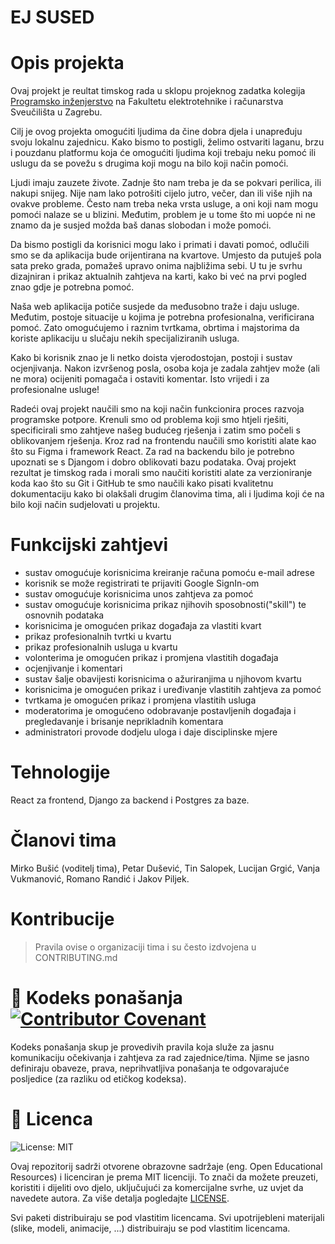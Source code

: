 # EJ SUSED
  

# Opis projekta
Ovaj projekt je reultat timskog rada u sklopu projeknog zadatka kolegija [Programsko inženjerstvo](https://www.fer.unizg.hr/predmet/proinz) na Fakultetu elektrotehnike i računarstva Sveučilišta u Zagrebu. 

Cilj je ovog projekta omogućiti ljudima da čine dobra djela i unapređuju svoju lokalnu zajednicu. Kako bismo to postigli, želimo ostvariti laganu, brzu i pouzdanu platformu koja će omogućiti ljudima koji trebaju neku pomoć ili uslugu da se povežu s drugima koji mogu na bilo koji način pomoći.

Ljudi imaju zauzete živote. Zadnje što nam treba je da se pokvari perilica, ili nakupi snijeg. Nije nam lako potrošiti cijelo jutro, večer, dan ili više njih na ovakve probleme. Često nam treba neka vrsta usluge, a oni koji nam mogu pomoći nalaze se u blizini. Međutim, problem je u tome što mi uopće ni ne znamo da je susjed možda baš danas slobodan i može pomoći.

Da bismo postigli da korisnici mogu lako i primati i davati pomoć, odlučili smo se da aplikacija bude orijentirana na kvartove. Umjesto da putuješ pola sata preko grada, pomažeš upravo onima najbližima sebi. U tu je svrhu dizajniran i prikaz aktualnih zahtjeva na karti, kako bi već na prvi pogled znao gdje je potrebna pomoć.

Naša web aplikacija potiče susjede da međusobno traže i daju usluge. Međutim, postoje situacije u kojima je potrebna profesionalna, verificirana pomoć. Zato omogućujemo i raznim tvrtkama, obrtima i majstorima da koriste aplikaciju u slučaju nekih specijaliziranih usluga.

Kako bi korisnik znao je li netko doista vjerodostojan, postoji i sustav ocjenjivanja. Nakon izvršenog posla, osoba koja je zadala zahtjev može (ali ne mora) ocijeniti pomagača i ostaviti komentar. Isto vrijedi i za profesionalne usluge!

Radeći ovaj projekt naučili smo na koji način funkcionira proces razvoja programske potpore. Krenuli smo od problema koji smo htjeli rješiti, specificirali smo zahtjeve našeg budućeg rješenja i zatim smo počeli s oblikovanjem rješenja. Kroz rad na frontendu naučili smo koristiti alate kao što su Figma i framework React. Za rad na backendu bilo je potrebno upoznati se s Djangom i dobro oblikovati bazu podataka. Ovaj projekt rezultat je timskog rada i morali smo naučiti koristiti alate za verzioniranje koda kao što su Git i GitHub te smo naučili kako pisati kvalitetnu dokumentaciju kako bi olakšali drugim članovima tima, ali i ljudima koji će na bilo koji način sudjelovati u projektu.


# Funkcijski zahtjevi
- sustav omogućuje korisnicima kreiranje računa pomoću e-mail adrese
- korisnik se može registrirati te prijaviti Google SignIn-om
- sustav omogućuje korisnicima unos zahtjeva za pomoć
- sustav omogućuje korisnicima prikaz njihovih sposobnosti("skill") te osnovnih podataka
- korisnicima je omogućen prikaz događaja za vlastiti kvart
- prikaz profesionalnih tvrtki u kvartu
- prikaz profesionalnih usluga u kvartu
- volonterima je omogućen prikaz i promjena vlastitih događaja
- ocjenjivanje i komentari
- sustav šalje obavijesti korisnicima o ažuriranjima u njihovom kvartu
- korisnicima je omogućen prikaz i uređivanje vlastitih zahtjeva za pomoć
- tvrtkama je omogućen prikaz i promjena vlastitih usluga
- moderatorima je omogućeno odobravanje postavljenih događaja i pregledavanje i brisanje neprikladnih komentara
- administratori provode dodjelu uloga i daje disciplinske mjere 

# Tehnologije
React za frontend, Django za backend i Postgres za baze.

# Članovi tima 
Mirko Bušić (voditelj tima), Petar Dušević, Tin Salopek, Lucijan Grgić, Vanja Vukmanović, Romano Randić i Jakov Piljek.
>

# Kontribucije
>Pravila ovise o organizaciji tima i su često izdvojena u CONTRIBUTING.md



# 📝 Kodeks ponašanja [![Contributor Covenant](https://img.shields.io/badge/Contributor%20Covenant-2.1-4baaaa.svg)](CODE_OF_CONDUCT.md)
Kodeks ponašanja skup je provedivih pravila koja služe za jasnu komunikaciju očekivanja i zahtjeva za rad zajednice/tima. Njime se jasno definiraju obaveze, prava, neprihvatljiva ponašanja te  odgovarajuće posljedice (za razliku od etičkog kodeksa).

# 📝 Licenca
![License: MIT](https://img.shields.io/badge/License-MIT-yellow.svg)

Ovaj repozitorij sadrži otvorene obrazovne sadržaje (eng. Open Educational Resources) i licenciran je prema MIT licenciji. To znači da možete preuzeti, koristiti i dijeliti ovo djelo, uključujući za komercijalne svrhe, uz uvjet da navedete autora. Za više detalja pogledajte [LICENSE](LICENSE).

Svi paketi distribuiraju se pod vlastitim licencama.
Svi upotrijebleni materijali  (slike, modeli, animacije, ...) distribuiraju se pod vlastitim licencama.

